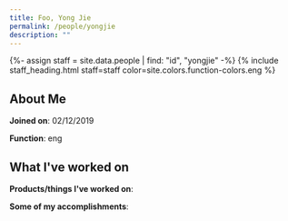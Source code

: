 ```yaml
---
title: Foo, Yong Jie
permalink: /people/yongjie
description: ""
---
```


{%- assign staff = site.data.people | find: "id", "yongjie" -%}
{% include staff_heading.html staff=staff color=site.colors.function-colors.eng %}

## About Me

**Joined on**: 02/12/2019

**Function**: eng

## What I've worked on

**Products/things I've worked on**:


**Some of my accomplishments**:

